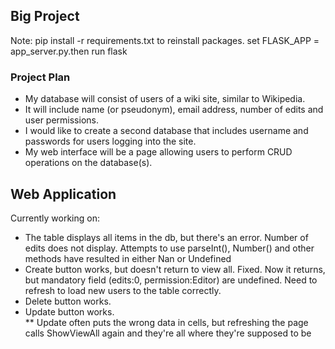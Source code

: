 ## Big Project 

Note: pip install -r requirements.txt to reinstall packages. set FLASK_APP = app_server.py.then run flask

### Project Plan

* My database will consist of users of a wiki site, similar to Wikipedia.
* It will include name (or pseudonym), email address, number of edits and user permissions. 
* I would like to create a second database that includes username and passwords for users logging into the site.
* My web interface will be a page allowing users to perform CRUD operations on the database(s).


## Web Application

Currently working on:

* The table displays all items in the db, but there's an error. Number of edits does not display. Attempts to use parseInt(), Number() and other methods have resulted in either Nan or Undefined
* Create button works, but doesn't return to view all. Fixed. Now it returns, but mandatory field (edits:0, permission:Editor) are undefined. Need to refresh to load new users to the table correctly.
* Delete button works.
* Update button works.  
** Update often puts the wrong data in cells, but refreshing the page calls ShowViewAll again and they're all where they're supposed to be 